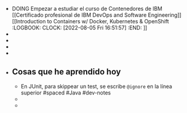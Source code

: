 - DOING Empezar a estudiar el curso de Contenedores de IBM [[Certificado profesional de IBM DevOps and Software Engineering]] [[Introduction to Containers w/ Docker, Kubernetes & OpenShift
  :LOGBOOK:
  CLOCK: [2022-08-05 Fri 16:51:57]
  :END:
  ]]
-
-
-
-
- ## Cosas que he aprendido hoy
	- En JUnit, para skippear un test, se escribe `@ignore` en la línea superior #spaced #Java #dev-notes
	-
	-
